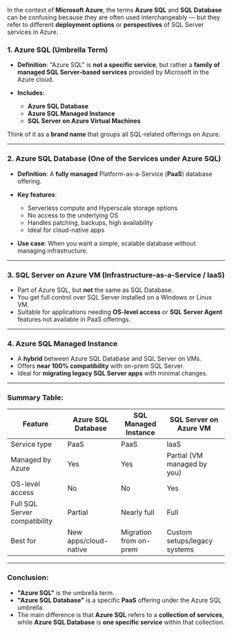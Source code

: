 In the context of **Microsoft Azure**, the terms **Azure SQL** and **SQL Database** can be confusing because they are often used interchangeably — but they refer to different **deployment options** or **perspectives** of SQL Server services in Azure.

### 1. **Azure SQL** (Umbrella Term)

* **Definition**: "Azure SQL" is **not a specific service**, but rather a **family of managed SQL Server-based services** provided by Microsoft in the Azure cloud.
* **Includes**:

  * **Azure SQL Database**
  * **Azure SQL Managed Instance**
  * **SQL Server on Azure Virtual Machines**

Think of it as a **brand name** that groups all SQL-related offerings on Azure.

---

### 2. **Azure SQL Database** (One of the Services under Azure SQL)

* **Definition**: A **fully managed** Platform-as-a-Service (**PaaS**) database offering.
* **Key features**:

  * Serverless compute and Hyperscale storage options
  * No access to the underlying OS
  * Handles patching, backups, high availability
  * Ideal for cloud-native apps
* **Use case**: When you want a simple, scalable database without managing infrastructure.

---

### 3. **SQL Server on Azure VM** (Infrastructure-as-a-Service / IaaS)

* Part of Azure SQL, but **not** the same as SQL Database.
* You get full control over SQL Server installed on a Windows or Linux VM.
* Suitable for applications needing **OS-level access** or **SQL Server Agent** features not available in PaaS offerings.

---

### 4. **Azure SQL Managed Instance**

* A **hybrid** between Azure SQL Database and SQL Server on VMs.
* Offers **near 100% compatibility** with on-prem SQL Server.
* Ideal for **migrating legacy SQL Server apps** with minimal changes.

---

### Summary Table:

| Feature                       | Azure SQL Database    | SQL Managed Instance   | SQL Server on Azure VM       |
| ----------------------------- | --------------------- | ---------------------- | ---------------------------- |
| Service type                  | PaaS                  | PaaS                   | IaaS                         |
| Managed by Azure              | Yes                   | Yes                    | Partial (VM managed by you)  |
| OS-level access               | No                    | No                     | Yes                          |
| Full SQL Server compatibility | Partial               | Nearly full            | Full                         |
| Best for                      | New apps/cloud-native | Migration from on-prem | Custom setups/legacy systems |

---

### Conclusion:

* **"Azure SQL"** is the umbrella term.
* **"Azure SQL Database"** is a specific **PaaS** offering under the Azure SQL umbrella.
* The main difference is that **Azure SQL** refers to a **collection of services**, while **Azure SQL Database** is **one specific service** within that collection.
